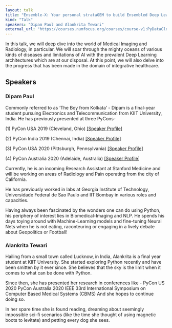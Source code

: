 ```yaml
---
layout: talk
title: "Ensemble-X: Your personal strataGEM to build Ensembled Deep Learning Models for Medical Imaging"
kind: "Talk"
speakers: "Dipam Paul and Alankrita Tewari"
external_url: "https://courses.numfocus.org/courses/course-v1:PyDataGlobal+PDG20-talks+2020/jump_to/block-v1:PyDataGlobal+PDG20-talks+2020+type@vertical+block@ef69625ec12a49889d90213de5ae1f23"
---
```


In this talk, we will deep dive into the world of Medical Imaging and Radiology, in particular. We will soar through the mighty oceans of various kinds of diseases and limitations of AI with the prevalent Deep Learning architectures which are at our disposal. At this point, we will also delve into the progress that has been made in the domain of integrative healthcare.

## Speakers

### Dipam Paul

Commonly referred to as ‘The Boy from Kolkata’ - Dipam is a final-year student pursuing Electronics and Telecommunication from KIIT University, India. He has previously presented at three PyCons-

(1) PyCon USA 2019 (Cleveland, Ohio) [[Speaker Profile]][1]

(2) PyCon India 2019 (Chennai, India) [[Speaker Profile]][2]

(3) PyCon USA 2020 (Pittsburgh, Pennsylvania) [[Speaker Profile]][3]

(4) PyCon Australia 2020 (Adelaide, Australia) [[Speaker Profile]][4]

Currently, he is an incoming Research Assistant at Stanford Medicine and will be working on areas of Radiology and Pain operating from the city of California.

He has previously worked in labs at Georgia Institute of Technology, Universidade Federal de Sao Paulo and IIT Bombay in various roles and capacities.

Having always been fascinated by the wonders one can do using Python, his periphery of interest lies in Biomedical-Imaging and NLP. He spends his days toying around with Machine-Learning models and fine-tuning Neural Nets when he is not eating, raconteuring or engaging in a lively debate about Geopolitics or Football!


  [1]: https://us.pycon.org/2019/speaker/profile/397/
  [2]: https://in.pycon.org/cfp/posters-2019/proposals/using-python-for-biomedical-image-processing~eggle/
  [3]: https://us.pycon.org/2020/speaker/profile/93/
  [4]: https://2020.pycon.org.au/program/duguzz/

### Alankrita Tewari

Hailing from a small town called Lucknow, in India, Alankrita is a final year student at KIIT University. She started exploring Python recently and have been smitten by it ever since. She believes that the sky is the limit when it comes to what can be done with Python. 

Since then, she has presented her research in conferences like -
PyCon US 2020
PyCon Australia 2020
IEEE 33rd International Symposium on Computer Based Medical Systems (CBMS)
And she hopes to continue doing so.

 In her spare time she is found reading, dreaming about seemingly impossible sci-fi scenarios (like the time she thought of using magnetic boots to levitate) and petting every dog she sees.
